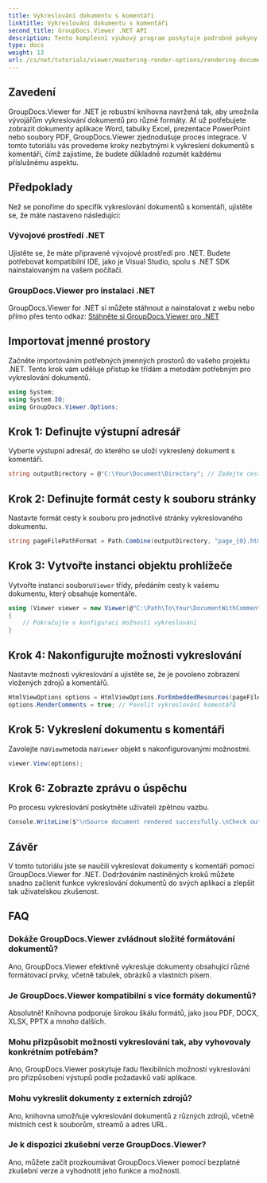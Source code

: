 ```yaml
---
title: Vykreslování dokumentu s komentáři
linktitle: Vykreslování dokumentu s komentáři
second_title: GroupDocs.Viewer .NET API
description: Tento komplexní výukový program poskytuje podrobné pokyny k vykreslování dokumentů s komentáři v aplikacích .NET pomocí knihovny GroupDocs.Viewer.
type: docs
weight: 13
url: /cs/net/tutorials/viewer/mastering-render-options/rendering-document-comments/
---
```

## Zavedení

GroupDocs.Viewer for .NET je robustní knihovna navržená tak, aby umožnila vývojářům vykreslování dokumentů pro různé formáty. Ať už potřebujete zobrazit dokumenty aplikace Word, tabulky Excel, prezentace PowerPoint nebo soubory PDF, GroupDocs.Viewer zjednodušuje proces integrace. V tomto tutoriálu vás provedeme kroky nezbytnými k vykreslení dokumentů s komentáři, čímž zajistíme, že budete důkladně rozumět každému příslušnému aspektu.

## Předpoklady
Než se ponoříme do specifik vykreslování dokumentů s komentáři, ujistěte se, že máte nastaveno následující:

### Vývojové prostředí .NET
Ujistěte se, že máte připravené vývojové prostředí pro .NET. Budete potřebovat kompatibilní IDE, jako je Visual Studio, spolu s .NET SDK nainstalovaným na vašem počítači.

### GroupDocs.Viewer pro instalaci .NET
GroupDocs.Viewer for .NET si můžete stáhnout a nainstalovat z webu nebo přímo přes tento odkaz:
[Stáhněte si GroupDocs.Viewer pro .NET](https://releases.groupdocs.com/viewer/net/)

## Importovat jmenné prostory
Začněte importováním potřebných jmenných prostorů do vašeho projektu .NET. Tento krok vám uděluje přístup ke třídám a metodám potřebným pro vykreslování dokumentů.

```csharp
using System;
using System.IO;
using GroupDocs.Viewer.Options;
```

## Krok 1: Definujte výstupní adresář
Vyberte výstupní adresář, do kterého se uloží vykreslený dokument s komentáři.

```csharp
string outputDirectory = @"C:\Your\Document\Directory"; // Zadejte cestu k adresáři
```

## Krok 2: Definujte formát cesty k souboru stránky
Nastavte formát cesty k souboru pro jednotlivé stránky vykreslovaného dokumentu.

```csharp
string pageFilePathFormat = Path.Combine(outputDirectory, "page_{0}.html");
```

## Krok 3: Vytvořte instanci objektu prohlížeče
 Vytvořte instanci souboru`Viewer` třídy, předáním cesty k vašemu dokumentu, který obsahuje komentáře.

```csharp
using (Viewer viewer = new Viewer(@"C:\Path\To\Your\DocumentWithComments.docx"))
{
    // Pokračujte v konfiguraci možností vykreslování
}
```

## Krok 4: Nakonfigurujte možnosti vykreslování
Nastavte možnosti vykreslování a ujistěte se, že je povoleno zobrazení vložených zdrojů a komentářů.

```csharp
HtmlViewOptions options = HtmlViewOptions.ForEmbeddedResources(pageFilePathFormat);
options.RenderComments = true; // Povolit vykreslování komentářů
```

## Krok 5: Vykreslení dokumentu s komentáři
 Zavolejte na`View`metoda na`Viewer` objekt s nakonfigurovanými možnostmi.

```csharp
viewer.View(options);
```

## Krok 6: Zobrazte zprávu o úspěchu
Po procesu vykreslování poskytněte uživateli zpětnou vazbu.

```csharp
Console.WriteLine($"\nSource document rendered successfully.\nCheck output in {outputDirectory}.");
```

## Závěr
V tomto tutoriálu jste se naučili vykreslovat dokumenty s komentáři pomocí GroupDocs.Viewer for .NET. Dodržováním nastíněných kroků můžete snadno začlenit funkce vykreslování dokumentů do svých aplikací a zlepšit tak uživatelskou zkušenost.

## FAQ

### Dokáže GroupDocs.Viewer zvládnout složité formátování dokumentů?
Ano, GroupDocs.Viewer efektivně vykresluje dokumenty obsahující různé formátovací prvky, včetně tabulek, obrázků a vlastních písem.

### Je GroupDocs.Viewer kompatibilní s více formáty dokumentů?
Absolutně! Knihovna podporuje širokou škálu formátů, jako jsou PDF, DOCX, XLSX, PPTX a mnoho dalších.

### Mohu přizpůsobit možnosti vykreslování tak, aby vyhovovaly konkrétním potřebám?
Ano, GroupDocs.Viewer poskytuje řadu flexibilních možností vykreslování pro přizpůsobení výstupů podle požadavků vaší aplikace.

### Mohu vykreslit dokumenty z externích zdrojů?
Ano, knihovna umožňuje vykreslování dokumentů z různých zdrojů, včetně místních cest k souborům, streamů a adres URL.

### Je k dispozici zkušební verze GroupDocs.Viewer?
Ano, můžete začít prozkoumávat GroupDocs.Viewer pomocí bezplatné zkušební verze a vyhodnotit jeho funkce a možnosti.